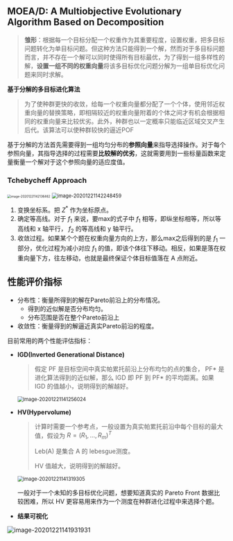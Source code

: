 ## MOEA/D: A Multiobjective Evolutionary Algorithm Based on Decomposition

> **雏形**：根据每一个目标分配一个权重作为其重要程度，设置权重，把多目标问题转化为单目标问题。但这种方法只能得到一个解，然而对于多目标问题而言，并不存在一个解可以同时使得所有目标最优，为了得到一组多样性的解，**设置一组不同的权重向量**将该多目标优化问题分解为一组单目标优化问题来同时求解。

**基于分解的多目标进化算法**

> 为了使种群更快的收敛，给每一个权重向量都分配了一个个体，使用邻近权重向量的替换策略，即相隔较近的权重向量附着的个体之间才有机会根据相同的权重向量来比较优劣。此外，种群也以一定概率只能临近区域交叉产生后代。该算法可以使种群较快的逼近POF

基于分解的方法首先需要得到一组均匀分布的**参照向量**来指导选择操作。对于每个参照向量，其指导选择的过程需要**比较解的优劣**，这就需要用到一些标量函数来定量衡量一个解对于这个参照向量的适应度值。

### Tchebycheff Approach

<img src="C:\Users\lambda\AppData\Roaming\Typora\typora-user-images\image-20201221142136462.png" alt="image-20201221142136462" style="zoom:50%;" />

<img src="C:\Users\lambda\AppData\Roaming\Typora\typora-user-images\image-20201221142248459.png" alt="image-20201221142248459" style="zoom:80%;" />

1. 变换坐标系。把 $Z^*$ 作为坐标原点。
2. 确定等高线。对于 $f_1$ 来说，要max的式子中 $f_1$ 相等，即纵坐标相等，所以等高线和 x 轴平行， $f_2$ 的等高线和 y 轴平行。
3. 收敛过程。如果某个个题在权重向量方向的上方，那么max之后得到的是 $f_1$ 一部分，优化过程为减小对应 $f_1$ 的值，即该个体往下移动。相反，如果是落在权重向量下方，往左移动，也就是最终保证个体目标值落在 A 点附近。



## 性能评价指标

- 分布性：衡量所得到的解在Pareto前沿上的分布情况。
  - 得到的近似解是否分布均匀。
  - 分布范围是否在整个Pareto前沿上
- 收敛性：衡量得到的解逼近真实Pareto前沿的程度。

目前常用的两个性能评估指标：

- **IGD(Inverted Generational Distance)**

  > 假定 PF 是目标空间中真实帕累托前沿上分布均匀的点的集合， PF* 是进化算法得到的近似解，那么 IGD 即 PF 到 PF* 的平均距离。如果 IGD 的值越小，说明得到的解越好。

  <img src="C:\Users\lambda\AppData\Roaming\Typora\typora-user-images\image-20201221141256024.png" alt="image-20201221141256024" style="zoom:80%;" />

- **HV(Hypervolume)**

  > 计算时需要一个参考点，一般设置为真实帕累托前沿中每个目标的最大值，假设为 $R = (R_1, ..., R_m)^T$ 
  >
  > Leb(A) 是集合 A 的 lebesgue测度。
  >
  > HV 值越大，说明得到的解越好。

  <img src="C:\Users\lambda\AppData\Roaming\Typora\typora-user-images\image-20201221141319305.png" alt="image-20201221141319305" style="zoom:80%;" />

  一般对于一个未知的多目标优化问题，想要知道真实的 Pareto Front 数据比较困难，所以 HV 更容易用来作为一个测度在种群进化过程中来选择个题。

- **结果可视化**

![image-20201221141931931](D:%5CYP%5C%E7%A0%94%E7%A9%B6%5CGithub%5Cpaper_notes%5Cnotes%5Cimage-20201221141931931.png)













